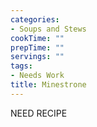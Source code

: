 ```yaml
---
categories:
- Soups and Stews
cookTime: ""
prepTime: ""
servings: ""
tags:
- Needs Work
title: Minestrone
---
```


NEED RECIPE